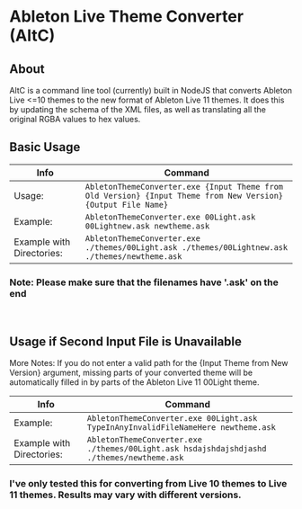 # Ableton Live Theme Converter (AltC)
## About
AltC is a command line tool (currently) built in NodeJS that converts Ableton Live <=10 themes to the new format of Ableton Live 11 themes. It does this by updating the schema of the XML files, as well as translating all the original RGBA values to hex values.
<br>

## Basic Usage
|Info|Command|
|-|-|
|Usage:                     |`AbletonThemeConverter.exe {Input Theme from Old Version} {Input Theme from New Version} {Output File Name}`|
|Example:                   |`AbletonThemeConverter.exe 00Light.ask 00Lightnew.ask newtheme.ask`|
|Example with Directories:  |`AbletonThemeConverter.exe ./themes/00Light.ask ./themes/00Lightnew.ask ./themes/newtheme.ask`|
### Note:                       Please make sure that the filenames have '.ask' on the end<br>
<br>

## Usage if Second Input File is Unavailable
More Notes:                 If you do not enter a valid path for the {Input Theme from New Version} argument, missing parts of your converted theme will be automatically filled in by parts of the Ableton Live 11 00Light theme. <br>

|Info|Command|
|-|-|
|Example:                   |`AbletonThemeConverter.exe 00Light.ask TypeInAnyInvalidFileNameHere newtheme.ask`|
|Example with Directories:  |`AbletonThemeConverter.exe ./themes/00Light.ask hsdajshdajshdjashd ./themes/newtheme.ask`|

### I've only tested this for converting from Live 10 themes to Live 11 themes. Results may vary with different versions.
